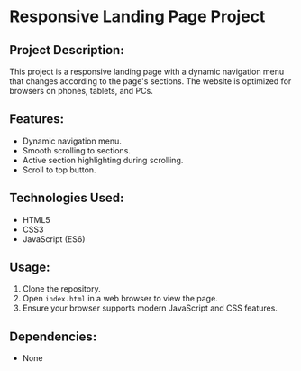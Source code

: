 # Responsive Landing Page Project

## Project Description:
This project is a responsive landing page with a dynamic navigation menu that changes according to the page's sections. The website is optimized for browsers on phones, tablets, and PCs.

## Features:
- Dynamic navigation menu.
- Smooth scrolling to sections.
- Active section highlighting during scrolling.
- Scroll to top button.

## Technologies Used:
- HTML5
- CSS3
- JavaScript (ES6)

## Usage:
1. Clone the repository.
2. Open `index.html` in a web browser to view the page.
3. Ensure your browser supports modern JavaScript and CSS features.

## Dependencies:
- None
